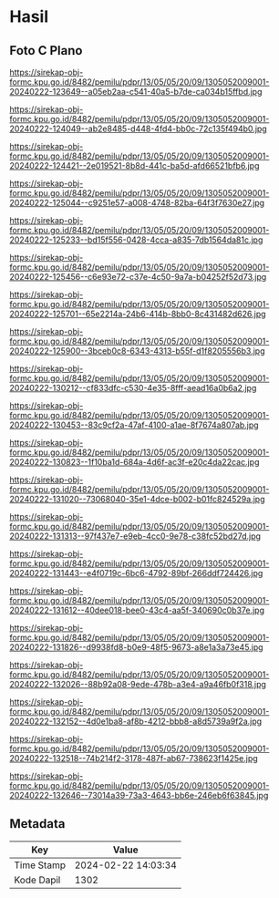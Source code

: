 # Hasil

## Foto C Plano

https://sirekap-obj-formc.kpu.go.id/8482/pemilu/pdpr/13/05/05/20/09/1305052009001-20240222-123649--a05eb2aa-c541-40a5-b7de-ca034b15ffbd.jpg

https://sirekap-obj-formc.kpu.go.id/8482/pemilu/pdpr/13/05/05/20/09/1305052009001-20240222-124049--ab2e8485-d448-4fd4-bb0c-72c135f494b0.jpg

https://sirekap-obj-formc.kpu.go.id/8482/pemilu/pdpr/13/05/05/20/09/1305052009001-20240222-124421--2e019521-8b8d-441c-ba5d-afd66521bfb6.jpg

https://sirekap-obj-formc.kpu.go.id/8482/pemilu/pdpr/13/05/05/20/09/1305052009001-20240222-125044--c9251e57-a008-4748-82ba-64f3f7630e27.jpg

https://sirekap-obj-formc.kpu.go.id/8482/pemilu/pdpr/13/05/05/20/09/1305052009001-20240222-125233--bd15f556-0428-4cca-a835-7db1564da81c.jpg

https://sirekap-obj-formc.kpu.go.id/8482/pemilu/pdpr/13/05/05/20/09/1305052009001-20240222-125456--c6e93e72-c37e-4c50-9a7a-b04252f52d73.jpg

https://sirekap-obj-formc.kpu.go.id/8482/pemilu/pdpr/13/05/05/20/09/1305052009001-20240222-125701--65e2214a-24b6-414b-8bb0-8c431482d626.jpg

https://sirekap-obj-formc.kpu.go.id/8482/pemilu/pdpr/13/05/05/20/09/1305052009001-20240222-125900--3bceb0c8-6343-4313-b55f-d1f8205556b3.jpg

https://sirekap-obj-formc.kpu.go.id/8482/pemilu/pdpr/13/05/05/20/09/1305052009001-20240222-130212--cf833dfc-c530-4e35-8fff-aead16a0b6a2.jpg

https://sirekap-obj-formc.kpu.go.id/8482/pemilu/pdpr/13/05/05/20/09/1305052009001-20240222-130453--83c9cf2a-47af-4100-a1ae-8f7674a807ab.jpg

https://sirekap-obj-formc.kpu.go.id/8482/pemilu/pdpr/13/05/05/20/09/1305052009001-20240222-130823--1f10ba1d-684a-4d6f-ac3f-e20c4da22cac.jpg

https://sirekap-obj-formc.kpu.go.id/8482/pemilu/pdpr/13/05/05/20/09/1305052009001-20240222-131020--73068040-35e1-4dce-b002-b01fc824529a.jpg

https://sirekap-obj-formc.kpu.go.id/8482/pemilu/pdpr/13/05/05/20/09/1305052009001-20240222-131313--97f437e7-e9eb-4cc0-9e78-c38fc52bd27d.jpg

https://sirekap-obj-formc.kpu.go.id/8482/pemilu/pdpr/13/05/05/20/09/1305052009001-20240222-131443--e4f0719c-6bc6-4792-89bf-266ddf724426.jpg

https://sirekap-obj-formc.kpu.go.id/8482/pemilu/pdpr/13/05/05/20/09/1305052009001-20240222-131612--40dee018-bee0-43c4-aa5f-340690c0b37e.jpg

https://sirekap-obj-formc.kpu.go.id/8482/pemilu/pdpr/13/05/05/20/09/1305052009001-20240222-131826--d9938fd8-b0e9-48f5-9673-a8e1a3a73e45.jpg

https://sirekap-obj-formc.kpu.go.id/8482/pemilu/pdpr/13/05/05/20/09/1305052009001-20240222-132026--88b92a08-9ede-478b-a3e4-a9a46fb0f318.jpg

https://sirekap-obj-formc.kpu.go.id/8482/pemilu/pdpr/13/05/05/20/09/1305052009001-20240222-132152--4d0e1ba8-af8b-4212-bbb8-a8d5739a9f2a.jpg

https://sirekap-obj-formc.kpu.go.id/8482/pemilu/pdpr/13/05/05/20/09/1305052009001-20240222-132518--74b214f2-3178-487f-ab67-738623f1425e.jpg

https://sirekap-obj-formc.kpu.go.id/8482/pemilu/pdpr/13/05/05/20/09/1305052009001-20240222-132646--73014a39-73a3-4643-bb6e-246eb6f63845.jpg


## Metadata

| Key        | Value               |
| ---------- | ------------------- |
| Time Stamp | 2024-02-22 14:03:34 |
| Kode Dapil | 1302                |



